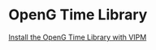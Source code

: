 # OpenG Time Library
[Install the OpenG Time Library with VIPM](https://www.vipm.io/package/oglib_time/)
